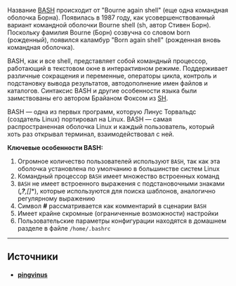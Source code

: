 Название [BASH](https://www.gnu.org/software/bash/) происходит от "Bourne again shell" (еще одна командная оболочка Борна). Появилась в 1987 году, как усовершенствованный вариант командной оболочки Bourne shell (sh, автор Стивен Борн). Поскольку фамилия Bourne (Борн) созвучна со словом born (рожденный), появился каламбур "Born again shell" (рожденная вновь командная оболочка).  

BASH, как и все shell, представляет собой командный процессор, работающий в текстовом окне в интерактивном режиме. Поддерживает различные сокращения и переменные, операторы цикла, контроль и подстановку вывода результатов, автодополнение имен файлов и каталогов. Синтаксис BASH и другие особенности языка были заимствованы его автором Брайаном Фоксом из [SH](https://ru.wikipedia.org/wiki/Bourne_shell).

BASH — одна из первых программ, которую Линус Торвальдс (создатель Linux) портировал на Linux. BASH — самая распространенная оболочка Linux и каждый пользователь, который хоть раз открывал терминал, взаимодействовал с ней.

**Ключевые особенности BASH:**  

1. Огромное количество пользователей используют `BASH`, так как эта оболочка установлена по умолчанию в большинстве систем Linux
2. Командный процессор `BASH` имеет множество встроенных команд
3. `BASH` не имеет встроенного выражения с подстановочными знаками (*****,**?**,**[]**), которые используются для поиска шаблонов, аналогично регулярному выражению
4. Символ **#** рассматривается как комментарий в сценарии `BASH`
5. Имеет крайне скромные (ограниченные возможности) настройки  
6. Пользовательские параметры конфигурации находятся в домашнем разделе в файле `/home/.bashrc`

---
## Источники
- #### [pingvinus](https://pingvinus.ru/note/bash-fish-zsh)
